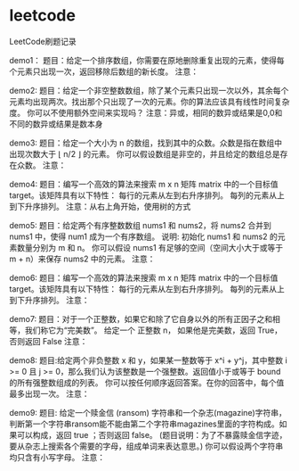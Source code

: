 # leetcode
LeetCode刷题记录

demo1：
题目：给定一个排序数组，你需要在原地删除重复出现的元素，使得每个元素只出现一次，返回移除后数组的新长度。
注意：

demo2:
题目：给定一个非空整数数组，除了某个元素只出现一次以外，其余每个元素均出现两次。找出那个只出现了一次的元素。你的算法应该具有线性时间复杂度。 你可以不使用额外空间来实现吗？
注意：异或，相同的数异或结果是0,0和不同的数异或结果是数本身

demo3:
题目：给定一个大小为 n 的数组，找到其中的众数。众数是指在数组中出现次数大于 ⌊ n/2 ⌋ 的元素。
你可以假设数组是非空的，并且给定的数组总是存在众数。
注意：

demo4:
题目：编写一个高效的算法来搜索 m x n 矩阵 matrix 中的一个目标值 target。该矩阵具有以下特性：
每行的元素从左到右升序排列。
每列的元素从上到下升序排列。
注意：从右上角开始，使用树的方式

demo5:
题目：给定两个有序整数数组 nums1 和 nums2，将 nums2 合并到 nums1 中，使得 num1 成为一个有序数组。
说明:
初始化 nums1 和 nums2 的元素数量分别为 m 和 n。
你可以假设 nums1 有足够的空间（空间大小大于或等于 m + n）来保存 nums2 中的元素。
注意：

demo6:
题目：编写一个高效的算法来搜索 m x n 矩阵 matrix 中的一个目标值 target。该矩阵具有以下特性：
每行的元素从左到右升序排列。
每列的元素从上到下升序排列。
注意：

demo7:
题目：对于一个正整数，如果它和除了它自身以外的所有正因子之和相等，我们称它为“完美数”。
给定一个 正整数 n， 如果他是完美数，返回 True，否则返回 False
注意：

demo8:
题目:给定两个非负整数 x 和 y，如果某一整数等于 x^i + y^j，其中整数 i >= 0 且 j >= 0，那么我们认为该整数是一个强整数。返回值小于或等于 bound 的所有强整数组成的列表。
你可以按任何顺序返回答案。在你的回答中，每个值最多出现一次。
注意：

demo9:
题目: 给定一个赎金信 (ransom) 字符串和一个杂志(magazine)字符串，判断第一个字符串ransom能不能由第二个字符串magazines里面的字符构成。如果可以构成，返回 true ；否则返回 false。
(题目说明：为了不暴露赎金信字迹，要从杂志上搜索各个需要的字母，组成单词来表达意思。)
你可以假设两个字符串均只含有小写字母。
注意：